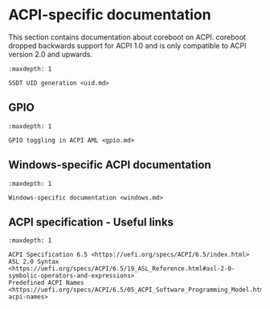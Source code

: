 # ACPI-specific documentation

This section contains documentation about coreboot on ACPI. coreboot dropped
backwards support for ACPI 1.0 and is only compatible to ACPI version 2.0 and
upwards.


```{toctree}
:maxdepth: 1

SSDT UID generation <uid.md>
```

## GPIO

```{toctree}
:maxdepth: 1

GPIO toggling in ACPI AML <gpio.md>
```

## Windows-specific ACPI documentation

```{toctree}
:maxdepth: 1

Windows-specific documentation <windows.md>
```

##  ACPI specification - Useful links

```{toctree}
:maxdepth: 1

ACPI Specification 6.5 <https://uefi.org/specs/ACPI/6.5/index.html>
ASL 2.0 Syntax <https://uefi.org/specs/ACPI/6.5/19_ASL_Reference.html#asl-2-0-symbolic-operators-and-expressions>
Predefined ACPI Names <https://uefi.org/specs/ACPI/6.5/05_ACPI_Software_Programming_Model.html#predefined-acpi-names>
```
